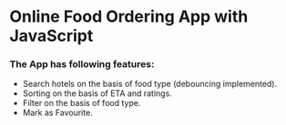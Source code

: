 <h1>Online Food Ordering App with JavaScript</h1>

<h3>The App has following features:</h3>
<ul>
  <li>Search hotels on the basis of food type (debouncing implemented).</li>
  <li> Sorting on the basis of ETA and ratings.</li>
  <li> Filter on the basis of food type.</li>
  <li> Mark as Favourite.</li>
 </ul>



